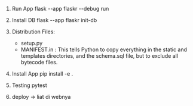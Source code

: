 1. Run App
flask --app flaskr --debug run

2. Install DB
flask --app flaskr init-db

3. Distribution Files: 
    - setup.py
    - MANIFEST.in : This tells Python to copy everything in the static and templates directories, and the schema.sql file, but to exclude all bytecode files.

4. Install App
pip install -e .

5. Testing
pytest

6. deploy -> liat di webnya